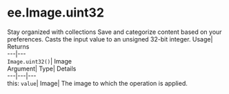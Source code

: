  
#  ee.Image.uint32
Stay organized with collections  Save and categorize content based on your preferences. 
Casts the input value to an unsigned 32-bit integer. Usage| Returns  
---|---  
`Image.uint32()`| Image  
Argument| Type| Details  
---|---|---  
this: `value`| Image| The image to which the operation is applied.  
